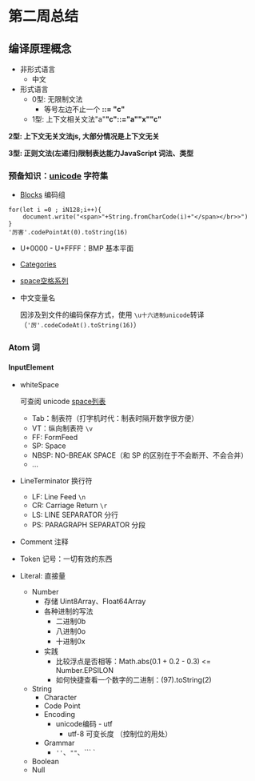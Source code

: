 # 第二周总结

## 编译原理概念

- 非形式语言
  - 中文
- 形式语言
  - 0型: 无限制文法
    - 等号左边不止一个 **::= "c"**
  - 1型: 上下文相关文法"a"**"c"::="a""x""c"**

**2型: 上下文无关文法js, 大部分情况是上下文无关**

**3型: 正则文法(左递归)限制表达能力JavaScript 词法、类型**

### 预备知识：[unicode](https://www.fileformat.info/info/unicode/) 字符集

- [Blocks](https://www.fileformat.info/info/unicode/block/index.htm) 编码组

```
for(let i =0 ; iN128;i++){
    document.write("<span>"+String.fromCharCode(i)+"</span></br>>")
}
'厉害'.codePointAt(0).toString(16)
```

- U+0000 - U+FFFF：BMP 基本平面

- [Categories](https://www.fileformat.info/info/unicode/category/index.htm)

- [space空格系列](https://www.fileformat.info/info/unicode/category/Zs/list.htm)

- 中文变量名

  因涉及到文件的编码保存方式，使用 `\u十六进制unicode`转译（`'厉'.codeCodeAt().toString(16)`）

### Atom 词

#### InputElement

- whiteSpace

  可查阅 unicode [space列表](https://www.fileformat.info/info/unicode/category/Zs/list.htm)

  - Tab：制表符（打字机时代：制表时隔开数字很方便）
  - VT：纵向制表符 `\v`
  - FF: FormFeed
  - SP: Space
  - NBSP: NO-BREAK SPACE（和 SP 的区别在于不会断开、不会合并）
  - ...

- LineTerminator 换行符

  - LF: Line Feed `\n`
  - CR: Carriage Return `\r`
  - LS: LINE SEPARATOR 分行
  - PS: PARAGRAPH SEPARATOR 分段

- Comment 注释

- Token 记号：一切有效的东西

- Literal: 直接量

  - Number
    - 存储 Uint8Array、Float64Array
    - 各种进制的写法
      - 二进制0b
      - 八进制0o
      - 十进制0x
    - 实践
      - 比较浮点是否相等：Math.abs(0.1 + 0.2 - 0.3) <= Number.EPSILON
      - 如何快捷查看一个数字的二进制：(97).toString(2)
  - String
    - Character
    - Code Point
    - Encoding
      - unicode编码 - utf
        - utf-8 可变长度 （控制位的用处）
    - Grammar
      - `''`、`""`、``` `
  - Boolean
  - Null

